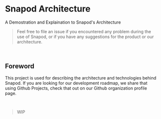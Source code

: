 # Snapod Architecture
A Demostration and Explaination to Snapod's Architecture

> Feel free to file an issue if you encountered any problem during the use of Snapod, or if you have any suggestions for the product or our architecture.

<br/>


## Foreword
This project is used for describing the architecture and technologies behind Snapod. If you are looking for our development roadmap, we share that using Github Projects, check that out on our Github organization profile page.

<br/>

> WIP
